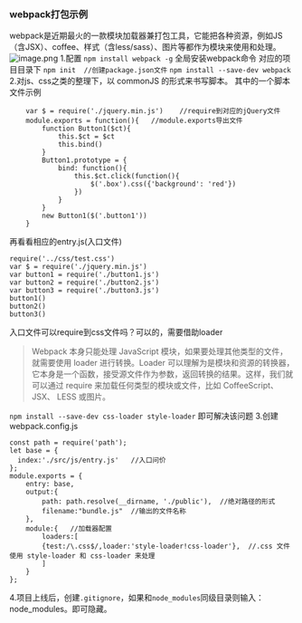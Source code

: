 ### webpack打包示例
webpack是近期最火的一款模块加载器兼打包工具，它能把各种资源，例如JS（含JSX）、coffee、样式（含less/sass）、图片等都作为模块来使用和处理。
![image.png](http://upload-images.jianshu.io/upload_images/6470442-5ae10eee4fab70a9.png?imageMogr2/auto-orient/strip%7CimageView2/2/w/1240)
1.配置
`npm install webpack -g` 全局安装webpack命令
对应的项目目录下
`npm init  //创建package.json文件` 
`npm install --save-dev webpack `
2.对js、css之类的整理下，以 commonJS 的形式来书写脚本。
其中的一个脚本文件示例
```
	var $ = require('./jquery.min.js')    //require到对应的jQuery文件
	module.exports = function(){   //module.exports导出文件
		function Button1($ct){
			this.$ct = $ct
			this.bind()
		}
		Button1.prototype = {
			bind: function(){
				this.$ct.click(function(){
					$('.box').css({'background': 'red'})
				})
			}
		}
		new Button1($('.button1'))
	}
```
再看看相应的entry.js(入口文件)
```
require('../css/test.css')
var $ = require('./jquery.min.js')
var button1 = require('./button1.js')
var button2 = require('./button2.js')
var button3 = require('./button3.js')
button1()
button2()
button3()
```
入口文件可以require到css文件吗？可以的，需要借助loader 
>Webpack 本身只能处理 JavaScript 模块，如果要处理其他类型的文件，就需要使用 loader 进行转换。Loader 可以理解为是模块和资源的转换器，它本身是一个函数，接受源文件作为参数，返回转换的结果。这样，我们就可以通过 require 来加载任何类型的模块或文件，比如 CoffeeScript、 JSX、 LESS 或图片。

`npm install --save-dev css-loader style-loader` 即可解决该问题
3.创建webpack.config.js
```
const path = require('path');
let base = {
  index:'./src/js/entry.js'   //入口问价
};
module.exports = {
	entry: base,
	output:{
		path: path.resolve(__dirname, './public'),  //绝对路径的形式
		filename:"bundle.js"  //输出的文件名称
	},
	module:{   //加载器配置
		loaders:[
		{test:/\.css$/,loader:'style-loader!css-loader'},  //.css 文件使用 style-loader 和 css-loader 来处理
		]
	}
};
```
4.项目上线后，创建`.gitignore`，如果和`node_modules`同级目录则输入：node_modules。即可隐藏。
